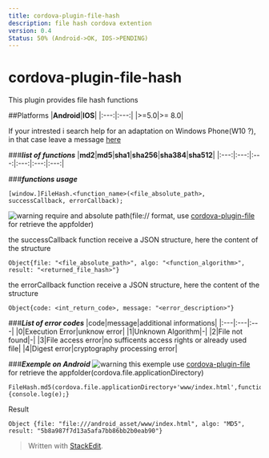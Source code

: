 ```yaml
---
title: cordova-plugin-file-hash
description: file hash cordova extention
version: 0.4
Status: 50% (Android->OK, IOS->PENDING)
---
```

# cordova-plugin-file-hash
This plugin provides file hash functions

##Platforms
|**Android**|**IOS**|
|:---:|:---:|
|&gt;=5.0|&gt;= 8.0|


If your intrested i search help for an adaptation on Windows Phone(W10 ?), in that case leave a message [here](https://github.com/LordKBX/cordova-plugin-file-hash/issues)

###***list of functions***
|**md2**|**md5**|**sha1**|**sha256**|**sha384**|**sha512**|
|:---:|:---:|:---:|:---:|:---:|:---:|

###***functions usage***

    [window.]FileHash.<function_name>(<file_absolute_path>, successCallback, errorCallback);

![warning](https://cdn1.iconfinder.com/data/icons/nuove/32x32/actions/messagebox_warning.png) require and absolute path(file:// format, use [cordova-plugin-file](https://www.npmjs.com/package/cordova-plugin-file) for retrieve the appfolder)

the successCallback function receive a JSON structure, here the content of the structure

    Object{file: "<file_absolute_path>", algo: "<function_algorithm>", result: "<returned_file_hash>"}

the errorCallback function receive a JSON structure, here the content of the structure

    Object{code: <int_return_code>, message: "<error_description>"}
	
###***List of error codes***
|code|message|additional informations|
|:---|:---|:---|
|0|Execution Error|unknow error|
|1|Unknown Algorithm|-|
|2|File not found|-|
|3|File access error|no sufficents access rights or already used file|
|4|Digest error|cryptography processing error|

###***Exemple on Android***
![warning](https://cdn1.iconfinder.com/data/icons/nuove/32x32/actions/messagebox_warning.png) this exemple use [cordova-plugin-file](https://www.npmjs.com/package/cordova-plugin-file) for retrieve the appfolder(cordova.file.applicationDirectory)

    FileHash.md5(cordova.file.applicationDirectory+'www/index.html',function(e){console.log(e);}

Result

    Object {file: "file:///android_asset/www/index.html", algo: "MD5", result: "5b8a987f7d13a5afa7bb86bb2b0eab90"}


> Written with [StackEdit](https://stackedit.io/).